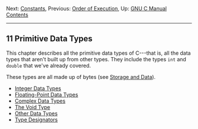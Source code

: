 Next: [Constants](Constants.md), Previous: [Order of
Execution](Order-of-Execution.md), Up: [GNU C Manual](index.md)  
[Contents](index.md#SEC_Contents "Table of contents")  

------------------------------------------------------------------------


## 11 Primitive Data Types 


This chapter describes all the primitive data types of C---that is, all
the data types that aren't built up from other types. They include the
types `int` and `double` that we've already covered.

These types are all made up of bytes (see [Storage and
Data](Storage.md)).

-   [Integer Data Types](Integer-Types.md)
-   [Floating-Point Data Types](Floating_002dPoint-Data-Types.md)
-   [Complex Data Types](Complex-Data-Types.md)
-   [The Void Type](The-Void-Type.md)
-   [Other Data Types](Other-Data-Types.md)
-   [Type Designators](Type-Designators.md)
